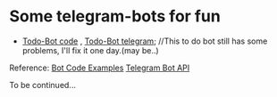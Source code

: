 # Some telegram-bots for fun

* [Todo-Bot code](wTodo_telegramBot) , [Todo-Bot telegram](http://t.me/wTodo_bot);
    //This to do bot still has some problems, I'll fix it one day.(may be..)
    
    
    
Reference:
[Bot Code Examples](https://core.telegram.org/bots/samples)
[Telegram Bot API](https://core.telegram.org/bots/api)

To be continued...
